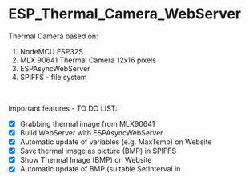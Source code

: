 # ESP_Thermal_Camera_WebServer

Thermal Camera based on: <br>
1) NodeMCU ESP32S
2) MLX 90641 Thermal Camera 12x16 pixels
3) ESPAsyncWebServer
4) SPIFFS - file system 
<br>

Important features - TO DO LIST:
- [x] Grabbing thermal image from MLX90641
- [x] Build WebServer with ESPAsyncWebServer
- [x] Automatic update of variables (e.g. MaxTemp) on Website
- [x] Save thermal image as picture (BMP) in SPIFFS
- [x] Show Thermal Image (BMP) on Website
- [x] Automatic update of BMP (suitable SetInterval in <script>)
- [ ] Case - 3D Model and print it on FDM 3D Printer
- [ ] Tweak updating Thermal Image (now SetInterval set to 1 sec - buggy image if set <1sec or there is more Clients)
- [ ] Reducing overall latency (Issue #2)
- [ ] Maybe Stream thermal image to Website (because why not) - faster updating

